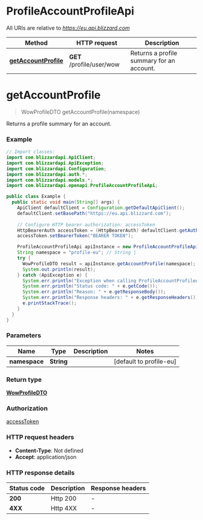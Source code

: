 # ProfileAccountProfileApi

All URIs are relative to *https://eu.api.blizzard.com*

| Method | HTTP request | Description |
|------------- | ------------- | -------------|
| [**getAccountProfile**](ProfileAccountProfileApi.md#getAccountProfile) | **GET** /profile/user/wow | Returns a profile summary for an account. |


<a id="getAccountProfile"></a>
# **getAccountProfile**
> WowProfileDTO getAccountProfile(namespace)

Returns a profile summary for an account.

### Example
```java
// Import classes:
import com.blizzardapi.ApiClient;
import com.blizzardapi.ApiException;
import com.blizzardapi.Configuration;
import com.blizzardapi.auth.*;
import com.blizzardapi.models.*;
import com.blizzardapi.openapi.ProfileAccountProfileApi;

public class Example {
  public static void main(String[] args) {
    ApiClient defaultClient = Configuration.getDefaultApiClient();
    defaultClient.setBasePath("https://eu.api.blizzard.com");
    
    // Configure HTTP bearer authorization: accessToken
    HttpBearerAuth accessToken = (HttpBearerAuth) defaultClient.getAuthentication("accessToken");
    accessToken.setBearerToken("BEARER TOKEN");

    ProfileAccountProfileApi apiInstance = new ProfileAccountProfileApi(defaultClient);
    String namespace = "profile-eu"; // String | 
    try {
      WowProfileDTO result = apiInstance.getAccountProfile(namespace);
      System.out.println(result);
    } catch (ApiException e) {
      System.err.println("Exception when calling ProfileAccountProfileApi#getAccountProfile");
      System.err.println("Status code: " + e.getCode());
      System.err.println("Reason: " + e.getResponseBody());
      System.err.println("Response headers: " + e.getResponseHeaders());
      e.printStackTrace();
    }
  }
}
```

### Parameters

| Name | Type | Description  | Notes |
|------------- | ------------- | ------------- | -------------|
| **namespace** | **String**|  | [default to profile-eu] |

### Return type

[**WowProfileDTO**](WowProfileDTO.md)

### Authorization

[accessToken](../README.md#accessToken)

### HTTP request headers

 - **Content-Type**: Not defined
 - **Accept**: application/json

### HTTP response details
| Status code | Description | Response headers |
|-------------|-------------|------------------|
| **200** | Http 200 |  -  |
| **4XX** | Http 4XX |  -  |

